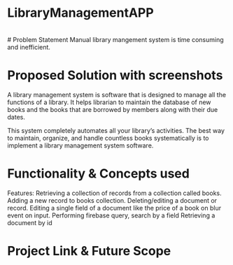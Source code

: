 # LibraryManagementAPP
<br>
# Problem Statement
Manual library mangement system is time consuming and inefficient.

# Proposed Solution with screenshots
A library management system is software that is designed to manage all the functions of a library. It helps librarian to maintain the database of new books and the books that are borrowed by members along with their due dates.

This system completely automates all your library’s activities. The best way to maintain, organize, and handle countless books systematically is to implement a library management system software.

# Functionality & Concepts used
Features: 
Retrieving a collection of records from a collection called books.
Adding a new record to books collection.
Deleting/editing a document or record.
Editing a single field of a document like the price of a book on blur event on input.
Performing firebase query, search by a field
Retrieving a document by id

# Project Link & Future Scope
